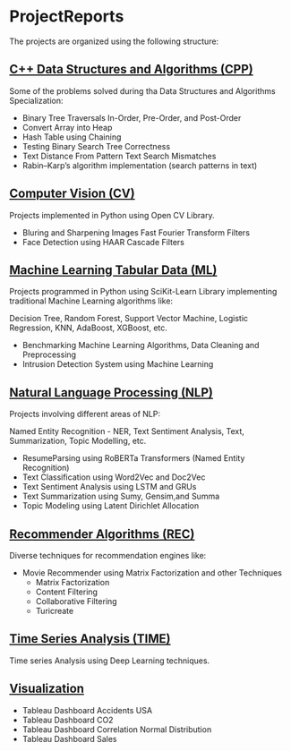 # ProjectReports

The projects are organized using the following structure:

## <u>C++ Data Structures and Algorithms (CPP)</u>
  
  Some of the problems solved during tha Data Structures and Algorithms Specialization:
  - Binary Tree Traversals In-Order, Pre-Order, and Post-Order
  - Convert Array into Heap
  - Hash Table using Chaining
  - Testing Binary Search Tree Correctness
  - Text Distance From Pattern Text Search Mismatches
  - Rabin–Karp’s algorithm implementation (search patterns in text)


## <u>Computer Vision (CV)</u>
  
  Projects implemented in Python using Open CV Library.
  - Bluring and Sharpening Images Fast Fourier Transform Filters
  - Face Detection using HAAR Cascade Filters

## <u>Machine Learning Tabular Data (ML)</u> 
  
  Projects programmed in Python using SciKit-Learn Library implementing traditional Machine Learning algorithms
  like: 
  
  Decision Tree, Random Forest, Support Vector Machine, Logistic Regression, KNN, AdaBoost, XGBoost, etc.

  - Benchmarking Machine Learning Algorithms, Data Cleaning and Preprocessing
  - Intrusion Detection System using Machine Learning

## <u>Natural Language Processing (NLP)</u>
  
  Projects involving different areas of NLP: 
  
  Named Entity Recognition - NER, Text Sentiment Analysis, Text, Summarization, Topic Modelling, etc.

  - ResumeParsing using RoBERTa Transformers (Named Entity Recognition)
  - Text Classification using Word2Vec and Doc2Vec
  - Text Sentiment Analysis using LSTM and GRUs
  - Text Summarization using Sumy, Gensim,and Summa
  - Topic Modeling using Latent Dirichlet Allocation

## <u>Recommender Algorithms (REC)</u>
  
  Diverse techniques for recommendation engines like:

  - Movie Recommender using Matrix Factorization and other Techniques
    - Matrix Factorization
    - Content Filtering
    - Collaborative Filtering
    - Turicreate
## <u>Time Series Analysis (TIME)</u>
  
  Time series Analysis using Deep Learning techniques.

## <u>Visualization </u>

- Tableau Dashboard Accidents USA
- Tableau Dashboard CO2
- Tableau Dashboard Correlation Normal Distribution
- Tableau Dashboard Sales
  
  








